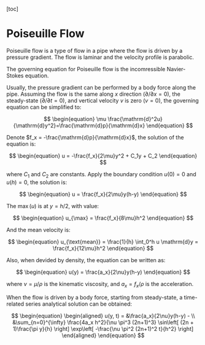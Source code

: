 <!-- @ author: bcynuaa <bcynuaa@163.com>
@ date: 2025/04/22 17:31:05
@ license: MIT
@ language: Julia
@ declaration: `Ether.jl` A particle-based simulation framework running on both cpu and gpu.
@ description: -->

[toc]

# Poiseuille Flow

Poiseuille flow is a type of flow in a pipe where the flow is driven by a pressure gradient. The flow is laminar and the velocity profile is parabolic.

The governing equation for Poiseuille flow is the incomressible Navier-Stokes equation.

Usually, the pressure gradient can be performed by a body force along the pipe. Assuming the flow is the same along $x$ direction ($\partial/\partial x = 0$), the steady-state ($\partial/\partial t = 0$), and vertical velocity $v$ is zero ($v = 0$), the governing equation can be simplified to:

$$
\begin{equation}
    \mu \frac{\mathrm{d}^2u}{\mathrm{d}y^2}=\frac{\mathrm{d}p}{\mathrm{d}x}
\end{equation}
$$

Denote $f_x = -\frac{\mathrm{d}p}{\mathrm{d}x}$, the solution of the equation is:

$$
\begin{equation}
    u = -\frac{f_x}{2\mu}y^2 + C_1y + C_2
\end{equation}
$$

where $C_1$ and $C_2$ are constants. Apply the boundary condition $u(0) = 0$ and $u(h) = 0$, the solution is:

$$
\begin{equation}
    u = \frac{f_x}{2\mu}y(h-y)
\end{equation}
$$

The $\max(u)$ is at $y = h/2$, with value:

$$
\begin{equation}
    u_{\max} = \frac{f_x}{8\mu}h^2
\end{equation}
$$

And the mean velocity is:

$$
\begin{equation}
    u_{\text{mean}} = \frac{1}{h}
    \int_0^h u \mathrm{d}y = \frac{f_x}{12\mu}h^2
\end{equation}
$$

Also, when devided by density, the equation can be written as:

$$
\begin{equation}
    u(y) = \frac{a_x}{2\nu}y(h-y)
\end{equation}
$$

where $\nu = \mu/\rho$ is the kinematic viscosity, and $a_x = f_x/\rho$ is the acceleration.

When the flow is driven by a body force, starting from steady-state, a time-related series analytical solution can be obtained:

$$
\begin{equation}
    \begin{aligned}
        u(y, t) = &\frac{a_x}{2\nu}y(h-y) - \\
    &\sum_{n=0}^{\infty} \frac{4a_x h^2}{\nu \pi^3 (2n+1)^3}
    \sin\left[
        (2n + 1)\frac{\pi y}{h}
    \right]
    \exp\left[
        -\frac{\nu \pi^2 (2n+1)^2 t}{h^2}
    \right]
    \end{aligned}
\end{equation}
$$